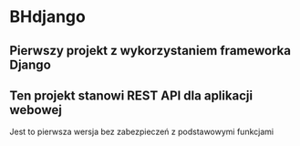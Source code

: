 # BHdjango

## Pierwszy projekt z wykorzystaniem frameworka Django

## Ten projekt stanowi REST API dla aplikacji webowej 
Jest to pierwsza wersja bez zabezpieczeń z podstawowymi funkcjami
